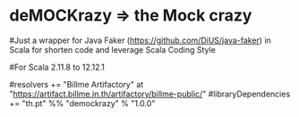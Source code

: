 # deMOCKrazy => the Mock crazy

#Just a wrapper for Java Faker (https://github.com/DiUS/java-faker) in Scala
for shorten code and leverage Scala Coding Style

#For Scala 2.11.8 to 12.12.1

#resolvers += "Billme Artifactory" at "https://artifact.billme.in.th/artifactory/billme-public/"
#libraryDependencies += "th.pt" %% "demockrazy" % "1.0.0"
